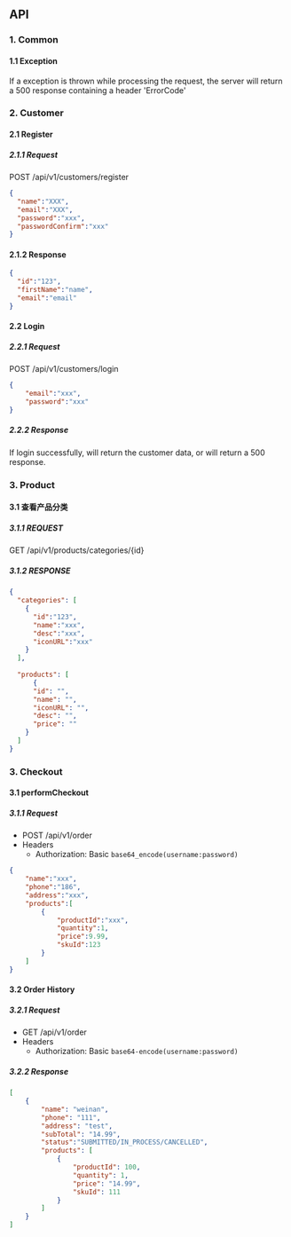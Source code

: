 ## API
### 1. Common
#### 1.1 Exception
If a exception is thrown while processing the request, the server will return a 500 response containing a header 'ErrorCode'

### 2. Customer

#### 2.1 Register
##### 2.1.1 Request
POST /api/v1/customers/register
```json
{
  "name":"XXX",
  "email":"XXX",
  "password":"xxx",
  "passwordConfirm":"xxx"
}
```
#### 2.1.2 Response
```json
{
  "id":"123",
  "firstName":"name",
  "email":"email"
}
```

#### 2.2 Login
##### 2.2.1 Request
POST /api/v1/customers/login
```json
{
    "email":"xxx",
    "password":"xxx"
}
```
##### 2.2.2 Response
If login successfully, will return the customer data, or will return a 500 response.

### 3. Product
#### 3.1 查看产品分类
##### 3.1.1 REQUEST
GET /api/v1/products/categories/{id}
##### 3.1.2 RESPONSE
```json
{
  "categories": [
    {
      "id":"123",
      "name":"xxx",
      "desc":"xxx",
      "iconURL":"xxx"
    }
  ],
  
  "products": [
	  {
      "id": "",
      "name": "",
      "iconURL": "",
      "desc": "",
      "price": ""
    }
  ]
}
```

### 3. Checkout
#### 3.1 performCheckout
##### 3.1.1 Request
* POST /api/v1/order
* Headers
  * Authorization: Basic `base64_encode(username:password)`


```json
{
    "name":"xxx",
    "phone":"186",
    "address":"xxx",
    "products":[
        {
            "productId":"xxx",
            "quantity":1,
            "price":9.99,
            "skuId":123
        }
    ]
}
```

#### 3.2 Order History
##### 3.2.1 Request
* GET /api/v1/order
* Headers
  * Authorization: Basic `base64-encode(username:password)`

##### 3.2.2 Response
```json
[
    {
        "name": "weinan",
        "phone": "111",
        "address": "test",
        "subTotal": "14.99",
        "status":"SUBMITTED/IN_PROCESS/CANCELLED",
        "products": [
            {
                "productId": 100,
                "quantity": 1,
                "price": "14.99",
                "skuId": 111
            }
        ]
    }
]
```